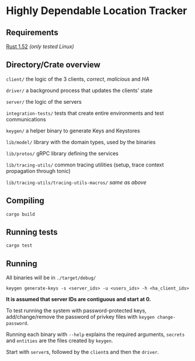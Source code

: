 # Highly Dependable Location Tracker

## Requirements
[Rust 1.52](https://www.rust-lang.org/learn/get-started)
*(only tested Linux)*

## Directory/Crate overview
`client/` the logic of the 3 clients, *correct*, *malicious* and *HA*

`driver/` a background process that updates the clients' state

`server/` the logic of the servers

`integration-tests/` tests that create entire environments and test communications

`keygen/` a helper binary to generate Keys and Keystores

`lib/model/` library with the domain types, used by the binaries

`lib/protos/` gRPC library defining the services

`lib/tracing-utils/` common tracing utilities (setup, trace context propagation through tonic)

`lib/tracing-utils/tracing-utils-macros/` *same as above*

## Compiling

`cargo build`

## Running tests

`cargo test`

## Running

All binaries will be in `./target/debug/`

`keygen generate-keys -s <server_ids> -u <users_ids> -h <ha_client_ids>`

**It is assumed that server IDs are contiguous and start at 0.**

To test running the system with password-protected keys, add/change/remove the password of privkey files with `keygen change-password`.

Running each binary with `--help` explains the required arguments, `secrets` and `entities`
are the files created by `keygen`.


Start with `server`s, followed by the `client`s and then the `driver`.
